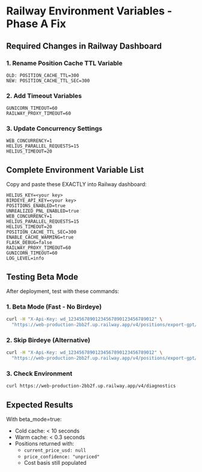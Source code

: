 # Railway Environment Variables - Phase A Fix

## Required Changes in Railway Dashboard

### 1. Rename Position Cache TTL Variable
```
OLD: POSITION_CACHE_TTL=300
NEW: POSITION_CACHE_TTL_SEC=300
```

### 2. Add Timeout Variables
```
GUNICORN_TIMEOUT=60
RAILWAY_PROXY_TIMEOUT=60
```

### 3. Update Concurrency Settings
```
WEB_CONCURRENCY=1
HELIUS_PARALLEL_REQUESTS=15
HELIUS_TIMEOUT=20
```

## Complete Environment Variable List

Copy and paste these EXACTLY into Railway dashboard:

```
HELIUS_KEY=<your key>
BIRDEYE_API_KEY=<your key>
POSITIONS_ENABLED=true
UNREALIZED_PNL_ENABLED=true
WEB_CONCURRENCY=1
HELIUS_PARALLEL_REQUESTS=15
HELIUS_TIMEOUT=20
POSITION_CACHE_TTL_SEC=300
ENABLE_CACHE_WARMING=true
FLASK_DEBUG=false
RAILWAY_PROXY_TIMEOUT=60
GUNICORN_TIMEOUT=60
LOG_LEVEL=info
```

## Testing Beta Mode

After deployment, test with these commands:

### 1. Beta Mode (Fast - No Birdeye)
```bash
curl -H "X-Api-Key: wd_12345678901234567890123456789012" \
  "https://web-production-2bb2f.up.railway.app/v4/positions/export-gpt/34zYDgjy8oinZ5y8gyrcQktzUmSfFLJztTSq5xLUVCya?beta_mode=true"
```

### 2. Skip Birdeye (Alternative)
```bash
curl -H "X-Api-Key: wd_12345678901234567890123456789012" \
  "https://web-production-2bb2f.up.railway.app/v4/positions/export-gpt/34zYDgjy8oinZ5y8gyrcQktzUmSfFLJztTSq5xLUVCya?skip_birdeye=true"
```

### 3. Check Environment
```bash
curl https://web-production-2bb2f.up.railway.app/v4/diagnostics
```

## Expected Results

With beta_mode=true:
- Cold cache: < 10 seconds
- Warm cache: < 0.3 seconds
- Positions returned with:
  - `current_price_usd: null`
  - `price_confidence: "unpriced"`
  - Cost basis still populated 